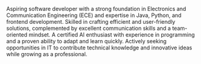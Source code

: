 Aspiring software developer with a strong foundation in Electronics and Communication Engineering (ECE) and expertise in Java, Python, and frontend development. Skilled in crafting efficient and user-friendly solutions, complemented by excellent communication skills and a team-oriented mindset. A certified AI enthusiast with experience in programming and a proven ability to adapt and learn quickly. Actively seeking opportunities in IT to contribute technical knowledge and innovative ideas while growing as a professional.
